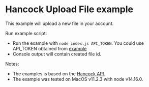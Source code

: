 # Hancock Upload File example

This example will upload a new file in your account.

Run example script:
- Run the example with `node index.js API_TOKEN`. You could use API_TOKEN obtained from [example](../obtain_api_token)
- Console output will contain created file id.

Notes:
- The examples is based on the [Hancock API](https://docs.hancock.ink).
- The example was tested on MacOS v11.2.3 with node v14.16.0.
